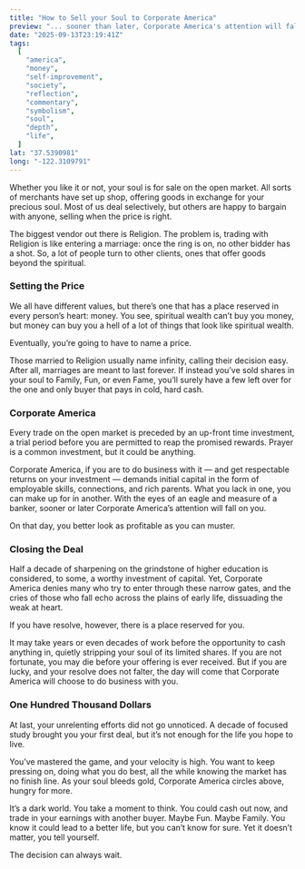 ```yaml
---
title: "How to Sell your Soul to Corporate America"
preview: "... sooner than later, Corporate America's attention will fall on you. On that day, you better look as profitable as you can muster..."
date: "2025-09-13T23:19:41Z"
tags:
  [
    "america",
    "money",
    "self-improvement",
    "society",
    "reflection",
    "commentary",
    "symbolism",
    "soul",
    "depth",
    "life",
  ]
lat: "37.5390981"
long: "-122.3109791"
---
```


Whether you like it or not, your soul is for sale on the open market. All sorts of merchants have set up shop, offering goods in exchange for your precious soul. Most of us deal selectively, but others are happy to bargain with anyone, selling when the price is right.

The biggest vendor out there is Religion. The problem is, trading with Religion is like entering a marriage: once the ring is on, no other bidder has a shot. So, a lot of people turn to other clients, ones that offer goods beyond the spiritual.

### Setting the Price

We all have different values, but there’s one that has a place reserved in every person’s heart: money. You see, spiritual wealth can’t buy you money, but money can buy you a hell of a lot of things that look like spiritual wealth.

Eventually, you’re going to have to name a price.

Those married to Religion usually name infinity, calling their decision easy. After all, marriages are meant to last forever. If instead you’ve sold shares in your soul to Family, Fun, or even Fame, you’ll surely have a few left over for the one and only buyer that pays in cold, hard cash.

### Corporate America

Every trade on the open market is preceded by an up-front time investment, a trial period before you are permitted to reap the promised rewards. Prayer is a common investment, but it could be anything.

Corporate America, if you are to do business with it — and get respectable returns on your investment — demands initial capital in the form of employable skills, connections, and rich parents. What you lack in one, you can make up for in another. With the eyes of an eagle and measure of a banker, sooner or later Corporate America’s attention will fall on you.

On that day, you better look as profitable as you can muster.

### Closing the Deal

Half a decade of sharpening on the grindstone of higher education is considered, to some, a worthy investment of capital. Yet, Corporate America denies many who try to enter through these narrow gates, and the cries of those who fall echo across the plains of early life, dissuading the weak at heart.

If you have resolve, however, there is a place reserved for you.

It may take years or even decades of work before the opportunity to cash anything in, quietly stripping your soul of its limited shares. If you are not fortunate, you may die before your offering is ever received. But if you are lucky, and your resolve does not falter, the day will come that Corporate America will choose to do business with you.

### One Hundred Thousand Dollars

At last, your unrelenting efforts did not go unnoticed. A decade of focused study brought you your first deal, but it’s not enough for the life you hope to live.

You’ve mastered the game, and your velocity is high. You want to keep pressing on, doing what you do best, all the while knowing the market has no finish line. As your soul bleeds gold, Corporate America circles above, hungry for more.

It’s a dark world. You take a moment to think. You could cash out now, and trade in your earnings with another buyer. Maybe Fun. Maybe Family. You know it could lead to a better life, but you can’t know for sure. Yet it doesn’t matter, you tell yourself.

The decision can always wait.
